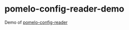 pomelo-config-reader-demo
=======================

Demo of [pomelo-config-reader](https://www.npmjs.org/package/pomelo-config-reader)
